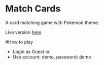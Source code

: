 # Match Cards
A card matching game with Pokemon theme.

Live version [here](https://matchcards-7d5da.firebaseapp.com/selectgamemode)

#How to play
- Login as Guest or 
- Use account: demo, password: demo

